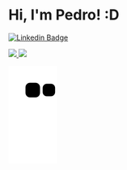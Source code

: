 # Hi, I'm Pedro! :D

[![Linkedin Badge](https://img.shields.io/badge/-LinkedIn-blue?style=flat-square&logo=Linkedin&logoColor=white&link=https://www.linkedin.com/in/pedro-ribeiro-328375220/)](https://www.linkedin.com/in/pedro-ribeiro-328375220/)

<div>
<a href="https://github.com/DarkNightDlc">
<img height="180em" src="https://github-readme-stats.vercel.app/api/top-langs/?username=DarkNightDlc&layout=compact&langs_count=7&theme=dracula"/>
<img height="180em" src="https://github-readme-stats.vercel.app/api?username=DarkNightDlc&show_icons=true&theme=dracula&include_all_commits=true&count_private=true"/>
</div>
  
  
 ![Snake animation](https://github.com/DarkNightDlc/DarkNightDlc/blob/output/github-contribution-grid-snake.svg)
<!--
**DarkNightDlc/DarkNightDlc** is a ✨ _special_ ✨ repository because its `README.md` (this file) appears on your GitHub profile.

Here are some ideas to get you started:

- 🔭 I’m currently working on ...
- 🌱 I’m currently learning ...
- 👯 I’m looking to collaborate on ...
- 🤔 I’m looking for help with ...
- 💬 Ask me about ...
- 📫 How to reach me: ...
- 😄 Pronouns: ...
- ⚡ Fun fact: ...
-->
